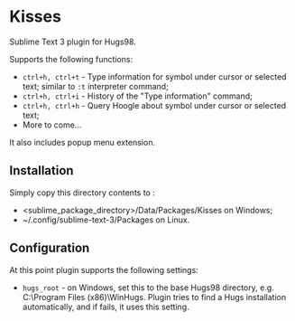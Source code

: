 Kisses
======

Sublime Text 3 plugin for Hugs98. 

Supports the following functions:

* `ctrl+h, ctrl+t` - Type information for symbol under cursor or selected text; similar to `:t` interpreter command;
* `ctrl+h, ctrl+i` - History of the "Type information" command;
* `ctrl+h, ctrl+h` - Query Hoogle about symbol under cursor or selected text;
* More to come...

It also includes popup menu extension.

Installation
------------

Simply copy this directory contents to :
* <sublime_package_directory>/Data/Packages/Kisses on Windows;
* ~/.config/sublime-text-3/Packages on Linux.

Configuration
-------------

At this point plugin supports the following settings:

* `hugs_root` - on Windows, set this to the base Hugs98 directory, e.g. C:\Program Files (x86)\WinHugs. Plugin tries to find a Hugs installation automatically, and if fails, it uses this setting.
